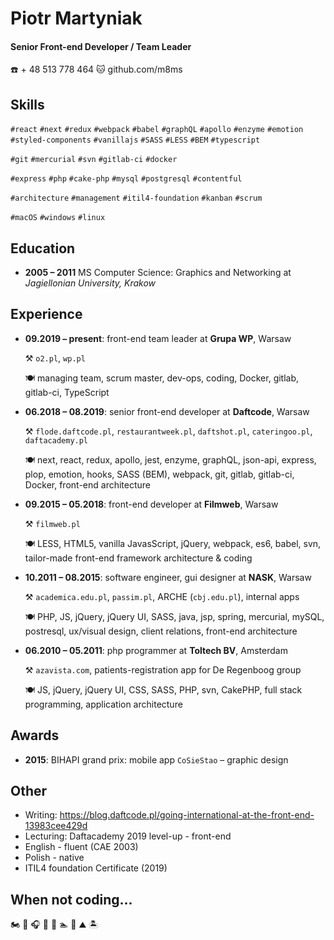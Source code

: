 # Piotr Martyniak

#### Senior Front-end Developer / Team Leader

☎️ + 48 513 778 464  🐱 github.com/m8ms

## Skills

`#react` `#next` `#redux` `#webpack` `#babel` `#graphQL` `#apollo` `#enzyme` `#emotion` `#styled-components`
`#vanillajs` `#SASS` `#LESS` `#BEM` `#typescript` 

`#git` `#mercurial` `#svn` `#gitlab-ci` `#docker`

`#express` `#php` `#cake-php` `#mysql` `#postgresql` `#contentful`

`#architecture` `#management` `#itil4-foundation` `#kanban` `#scrum`

`#macOS` `#windows` `#linux`

## Education
   
* **2005 – 2011** MS Computer Science: Graphics and Networking at _Jagiellonian University, Krakow_
    
## Experience
  
* **09.2019 – present**: front-end team leader at **Grupa WP**, Warsaw

    ⚒ `o2.pl`, `wp.pl`
    
    🍽 managing team, scrum master, dev-ops, coding, Docker, gitlab, gitlab-ci, TypeScript 
  
* **06.2018 – 08.2019**: senior front-end developer at **Daftcode**, Warsaw 

    ⚒ `flode.daftcode.pl`, `restaurantweek.pl`, `daftshot.pl`, `cateringoo.pl`, `daftacademy.pl`
    
    🍽 next, react, redux, apollo, jest, enzyme, graphQL, json-api, express, plop, emotion, hooks, SASS (BEM), webpack, git, gitlab, gitlab-ci, Docker, front-end architecture

* **09.2015 – 05.2018**: front-end developer at **Filmweb**, Warsaw 

    ⚒ `filmweb.pl`

    🍽 LESS, HTML5, vanilla JavasScript, jQuery, webpack, es6, babel, svn, tailor-made front-end framework architecture & coding
 
* **10.2011 – 08.2015**: software engineer, gui designer at **NASK**, Warsaw 

    ⚒ `academica.edu.pl`, `passim.pl`, ARCHE (`cbj.edu.pl`), internal apps
    
    🍽 PHP, JS, jQuery, jQuery UI, SASS, java, jsp, spring, mercurial, mySQL, postresql, ux/visual design, client relations, front-end architecture

* **06.2010 – 05.2011**: php programmer at **Toltech BV**, Amsterdam 

    ⚒ `azavista.com`, patients-registration app for De Regenboog group
     
    🍽 JS, jQuery, jQuery UI, CSS, SASS, PHP, svn, CakePHP, full stack programming, application architecture    

## Awards
* **2015**: BIHAPI grand prix: mobile app `CoSieStao` – graphic design

## Other
* Writing: https://blog.daftcode.pl/going-international-at-the-front-end-13983cee429d
* Lecturing: Daftacademy 2019 level-up - front-end
* English - fluent (CAE 2003)
* Polish - native
* ITIL4 foundation Certificate (2019)

## When not coding...
🏍 ‍‍🎤 🎧 🎹 🎸 🏊 🏐 ⛰ 🏝
